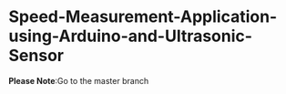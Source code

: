 # Speed-Measurement-Application-using-Arduino-and-Ultrasonic-Sensor
**Please Note**:Go to the master branch 
